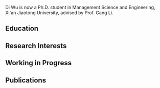 Di Wu is now a Ph.D. student in Management Science and Engineering, Xi'an Jiaotong University, advised by Prof. Gang Li. 

## Education

## Research Interests


## Working in Progress

## Publications
